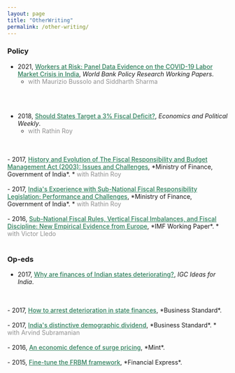 ```yaml
---
layout: page
title: "OtherWriting"
permalink: /other-writing/
---
```


### Policy

- 2021, <a href="https://documents.worldbank.org/en/publication/documents-reports/documentdetail/694351615916424727/workers-at-risk-panel-data-evidence-on-the-covid-19-labor-market-crisis-in-india" style="color:#2c7e5a;font-weight: 500;">Workers at Risk: Panel Data Evidence on the COVID-19 Labor Market Crisis in India</a>, *World Bank Policy Research Working Papers*.
    * <a style="color:#909090"> with Maurizio Bussolo and Siddharth Sharma </a> 
<br/>
<br/>

- 2018, <a href="https://www.epw.in/journal/2018/9/perspectives/should-states-target-3-fiscal-deficit.html" style="color:#2c7e5a;font-weight: 500;">Should States Target a 3% Fiscal Deficit?</a>, *Economics and Political Weekly*.
    * <a style="color:#909090"> with Rathin Roy </a> 
<br/>
<br/>
- 2017, <a href="https://dea.gov.in/sites/default/files/Volume-4-Domain%20Experts.pdf"
 style="color:#2c7e5a;font-weight: 500;">History and Evolution of The Fiscal Responsibility and Budget Management Act (2003): Issues and Challenges</a>, *Ministry of Finance, Government of India*.
    * <a style="color:#909090"> with Rathin Roy </a> 
<br/>
<br/>
- 2017, <a href="https://dea.gov.in/sites/default/files/Volume-4-Domain%20Experts.pdf" style="color:#2c7e5a;font-weight: 500;">India's Experience with Sub-National Fiscal Responsibility Legislation: Performance and Challenges</a>, *Ministry of Finance, Government of India*.
    * <a style="color:#909090"> with Rathin Roy </a> 
<br/>
<br/>
- 2016, <a href="https://www.imf.org/en/Publications/WP/Issues/2016/12/31/Do-Subnational-Fiscal-Rules-Foster-Fiscal-Discipline-New-Empirical-Evidence-from-Europe-43857" style="color:#2c7e5a;font-weight: 500;">Sub-National Fiscal Rules, Vertical Fiscal Imbalances, and Fiscal Discipline: New Empirical Evidence from Europe</a>, *IMF Working Paper*.
    * <a style="color:#909090"> with Victor Lledo </a> 
<br/>
<br/>

### Op-eds

- 2017, <a href="https://www.ideasforindia.in/topics/money-finance/why-are-finances-of-indian-states-deteriorating.html" style="color:#2c7e5a;font-weight: 500;">Why are finances of Indian states deteriorating?</a>, *IGC Ideas for India*.
<br/>
<br/>
- 2017, <a href="http://www.business-standard.com/article/opinion/how-to-arrest-deterioration-in-state-finances-117070601469_1.html" style="color:#2c7e5a;font-weight: 500;">How to arrest deterioration in state finances</a>, *Business Standard*.
<br/>
<br/>
- 2017, <a href="http://www.business-standard.com/article/opinion/india-s-distinctive-demographic-dividend-117021401382_1.html" style="color:#2c7e5a;font-weight: 500;">India's distinctive demographic dividend</a>, *Business Standard*.
    * <a style="color:#909090"> with Arvind Subramanian </a> 
<br/>
<br/>
- 2016, <a href="http://www.livemint.com/Opinion/hZGUhZSau5fRkoGYPBqHMN/An-economic-defence-of-surge-pricing.html" style="color:#2c7e5a;font-weight: 500;">An economic defence of surge pricing</a>, *Mint*.
<br/>
<br/>
- 2015, <a href="http://www.financialexpress.com/opinion/columns-fine-tune-the-frbm-framework/45475/" style="color:#2c7e5a;font-weight: 500;">Fine-tune the FRBM framework</a>, *Financial Express*.
<br/>
<br/>


<!-- 
### Publications
- forth, <a href="{{site.baseurl}}/files/aeri_NN/aeri_NN.pdf" style="color:#e25440;font-weight: bold;">Using TITLE</a>, ***JOURNAL***&nbsp;&nbsp;&nbsp;&#10098;[git](https://github.com/thomas9t/spatial-econ-cnn)&#10099;
    * AUTHORS
<br/>
<br/>
- 2022, <a href="{{site.baseurl}}/files/are_EITR/tradewar_1203.pdf" style="color:#e25440;font-weight: bold;">TITLE</a>, ***JOURNAL***
    - AUTHOR
  * [Economist](https://www.economist.com/finance-and-economics/2022/01/01/new-research-counts-the-costs-of-the-sino-american-trade-war) 
<br/>
<br/>

### Chapters & Policy Notes -->


